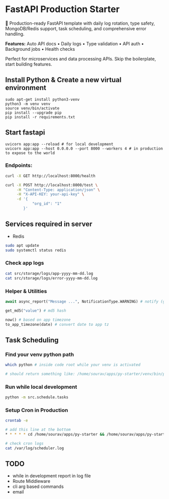 # FastAPI Production Starter

🚀 Production-ready FastAPI template with daily log rotation, type safety, MongoDB/Redis support, task scheduling, and comprehensive error handling.

**Features:** Auto API docs • Daily logs • Type validation • API auth • Background jobs • Health checks

Perfect for microservices and data processing APIs. Skip the boilerplate, start building features.

## Install Python & Create a new virtual environment

```shell
sudo apt-get install python3-venv
python3 -m venv venv
source venv/bin/activate
pip install --upgrade pip
pip install -r requirements.txt
```

## Start fastapi

```shell
uvicorn app:app --reload # for local development
uvicorn app:app --host 0.0.0.0 --port 8000 --workers 4 # in production to expose to the world
```

### Endpoints:

```bash
curl -X GET http://localhost:8000/health

curl -X POST http://localhost:8000/test \
     -H "Content-Type: application/json" \
     -H "X-API-KEY: your-api-key" \
     -d '{
            "org_id": "1"
        }'
```

## Services required in server

-   Redis

```bash
sudo apt update
sudo systemctl status redis
```

### Check app logs

```bash
cat src/storage/logs/app-yyyy-mm-dd.log
cat src/storage/logs/error-yyyy-mm-dd.log
```

### Helper & Utilities

```python
await async_report("Message ...", NotificationType.WARNING) # notify (google chat)

get_md5("value") # md5 hash

now() # based on app timezone
to_app_timezone(date) # convert date to app tz
```

## Task Scheduling

### Find your venv python path

```bash
which python # inside code root while your venv is activated

# should return something like: /home/sourav/apps/py-starter/venv/bin/python
```

### Run while local development

```bash
python -m src.schedule.tasks
```

### Setup Cron in Production

```bash
crontab -e

# add this line at the bottom
* * * * * cd /home/sourav/apps/py-starter && /home/sourav/apps/py-starter/venv/bin/python -m src.schedule.tasks >> /var/log/scheduler.log 2>&1

# check cron logs
cat /var/log/scheduler.log
```

## TODO

-   while in development report in log file
-   Route Middleware
-   cli arg based commands
-   email
